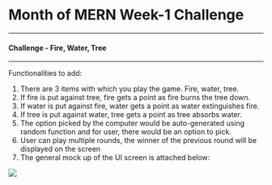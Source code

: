 # Month of MERN Week-1 Challenge
---
#### Challenge - Fire, Water, Tree
---
Functionalities to add: 
1. There are 3 items with which you play the game. Fire, water, tree.
2. If fire is put against tree, fire gets a point as fire burns the tree down.
3. If water is put against fire, water gets a point as water extinguishes fire.
4. If tree is put against water, tree gets a point as tree absorbs water.
5. The option picked by the computer would be auto-generated using random function and for user, there would be an option to pick.
6. User can play multiple rounds, the winner of the previous round will be displayed on the screen
7. The general mock up of the UI screen is attached below:
<img src = "mockUI.jpeg">
